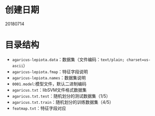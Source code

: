 # 创建日期
20180714

# 目录结构
- `agaricus-lepiota.data`：数据集（文件编码：`text/plain; charset=us-ascii`）
- `agaricus-lepiota.fmap`：特征字段说明
- `agaricus-lepiota.names`：数据集说明
- `0001.model`:模型文件，默认二进制编码
- `agaricus.txt`：libSVM文件格式数据集
- `agaricus.txt.test`：随机划分的测试数据集（1/5）
- `agaricus.txt.train`：随机划分的训练数据集（4/5）
- `featmap.txt`：特征字段对应